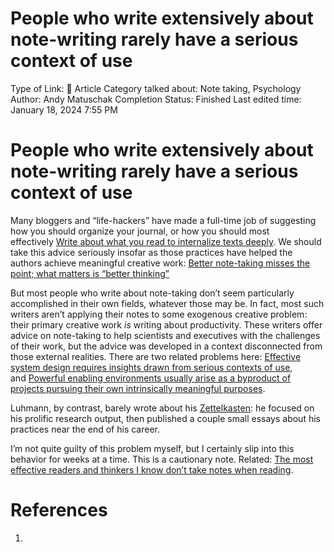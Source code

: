 # People who write extensively about note-writing rarely have a serious context of use

Type of Link: 📝 Article
Category talked about: Note taking, Psychology
Author: Andy Matuschak
Completion Status: Finished
Last edited time: January 18, 2024 7:55 PM

# **People who write extensively about note-writing rarely have a serious context of use**

Many bloggers and “life-hackers” have made a full-time job of suggesting how you should organize your journal, or how you should most effectively [Write about what you read to internalize texts deeply](Write%20about%20what%20you%20read%20to%20internalize%20texts%20deeply.md). We should take this advice seriously insofar as those practices have helped the authors achieve meaningful creative work: [Better note-taking misses the point; what matters is “better thinking”](Better%20note-taking%20misses%20the%20point;%20what%20matters%20is%20“better%20thinking”.md)

But most people who write about note-taking don’t seem particularly accomplished in their own fields, whatever those may be. In fact, most such writers aren’t applying their notes to some exogenous creative problem: their primary creative work *is* writing about productivity. These writers offer advice on note-taking to help scientists and executives with the challenges of their work, but the advice was developed in a context disconnected from those external realities. There are two related problems here: [Effective system design requires insights drawn from serious contexts of use](https://notes.andymatuschak.org/z7EQ2nVGus5B1rS9CqT18g6), and [Powerful enabling environments usually arise as a byproduct of projects pursuing their own intrinsically meaningful purposes](https://notes.andymatuschak.org/z2huUCj3ko99HdzFcmEDfZD).

Luhmann, by contrast, barely wrote about his [Zettelkasten](https://notes.andymatuschak.org/zDcuS8A5uxGR8hQygsqP83A): he focused on his prolific research output, then published a couple small essays about his practices near the end of his career.

I’m not quite guilty of this problem myself, but I certainly slip into this behavior for weeks at a time. This is a cautionary note. Related: [The most effective readers and thinkers I know don’t take notes when reading](The%20most%20effective%20readers%20and%20thinkers%20I%20know%20don’t%20take%20notes%20when%20reading.md).

# References

1.